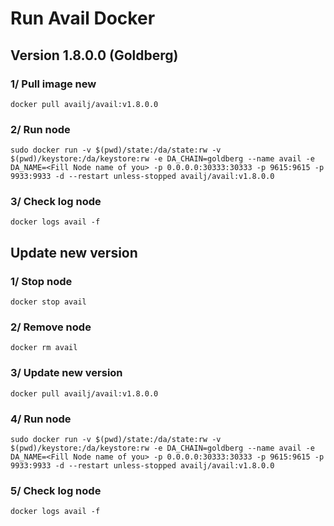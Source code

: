 # Run Avail Docker

## Version 1.8.0.0 (Goldberg)

### 1/ Pull image new 
```
docker pull availj/avail:v1.8.0.0
```
### 2/ Run node
```
sudo docker run -v $(pwd)/state:/da/state:rw -v $(pwd)/keystore:/da/keystore:rw -e DA_CHAIN=goldberg --name avail -e DA_NAME=<Fill Node name of you> -p 0.0.0.0:30333:30333 -p 9615:9615 -p 9933:9933 -d --restart unless-stopped availj/avail:v1.8.0.0
```
### 3/ Check log node
```
docker logs avail -f
```

## Update new version

### 1/ Stop node
```
docker stop avail
```
### 2/ Remove node
```
docker rm avail
```
### 3/ Update new version
```
docker pull availj/avail:v1.8.0.0
```
### 4/ Run node
```
sudo docker run -v $(pwd)/state:/da/state:rw -v $(pwd)/keystore:/da/keystore:rw -e DA_CHAIN=goldberg --name avail -e DA_NAME=<Fill Node name of you> -p 0.0.0.0:30333:30333 -p 9615:9615 -p 9933:9933 -d --restart unless-stopped availj/avail:v1.8.0.0
```
### 5/ Check log node
```
docker logs avail -f
```
